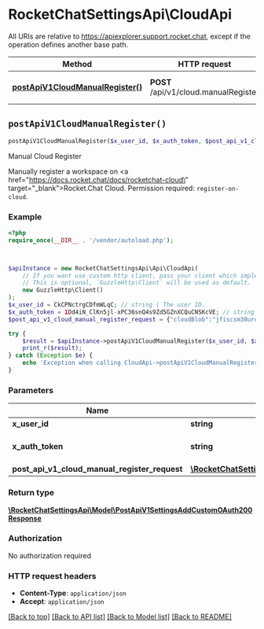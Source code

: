 # RocketChatSettingsApi\CloudApi

All URIs are relative to https://apiexplorer.support.rocket.chat, except if the operation defines another base path.

| Method | HTTP request | Description |
| ------------- | ------------- | ------------- |
| [**postApiV1CloudManualRegister()**](CloudApi.md#postApiV1CloudManualRegister) | **POST** /api/v1/cloud.manualRegister | Manual Cloud Register |


## `postApiV1CloudManualRegister()`

```php
postApiV1CloudManualRegister($x_user_id, $x_auth_token, $post_api_v1_cloud_manual_register_request): \RocketChatSettingsApi\Model\PostApiV1SettingsAddCustomOAuth200Response
```

Manual Cloud Register

Manually register a workspace on <a href=\"https://docs.rocket.chat/docs/rocketchat-cloud\" target=\"_blank\">Rocket.Chat Cloud</a>. Permission required: `register-on-cloud`.

### Example

```php
<?php
require_once(__DIR__ . '/vendor/autoload.php');



$apiInstance = new RocketChatSettingsApi\Api\CloudApi(
    // If you want use custom http client, pass your client which implements `GuzzleHttp\ClientInterface`.
    // This is optional, `GuzzleHttp\Client` will be used as default.
    new GuzzleHttp\Client()
);
$x_user_id = CkCPNctrgCDfmWLqC; // string | The user ID.
$x_auth_token = 1Dd4iN_ClKn5jl-xPC36snQ4s9Zd5GZnXCQuCNSKcVE; // string | The authentication token.
$post_api_v1_cloud_manual_register_request = {"cloudBlob":"jfiscsm38urc3ujd"}; // \RocketChatSettingsApi\Model\PostApiV1CloudManualRegisterRequest

try {
    $result = $apiInstance->postApiV1CloudManualRegister($x_user_id, $x_auth_token, $post_api_v1_cloud_manual_register_request);
    print_r($result);
} catch (Exception $e) {
    echo 'Exception when calling CloudApi->postApiV1CloudManualRegister: ', $e->getMessage(), PHP_EOL;
}
```

### Parameters

| Name | Type | Description  | Notes |
| ------------- | ------------- | ------------- | ------------- |
| **x_user_id** | **string**| The user ID. | |
| **x_auth_token** | **string**| The authentication token. | |
| **post_api_v1_cloud_manual_register_request** | [**\RocketChatSettingsApi\Model\PostApiV1CloudManualRegisterRequest**](../Model/PostApiV1CloudManualRegisterRequest.md)|  | [optional] |

### Return type

[**\RocketChatSettingsApi\Model\PostApiV1SettingsAddCustomOAuth200Response**](../Model/PostApiV1SettingsAddCustomOAuth200Response.md)

### Authorization

No authorization required

### HTTP request headers

- **Content-Type**: `application/json`
- **Accept**: `application/json`

[[Back to top]](#) [[Back to API list]](../../README.md#endpoints)
[[Back to Model list]](../../README.md#models)
[[Back to README]](../../README.md)
